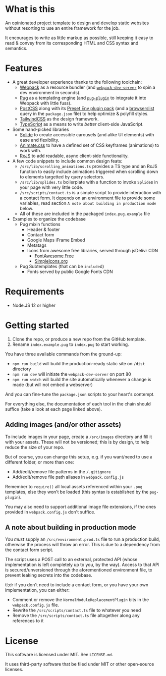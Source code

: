 # What is this

An opinionated project template to design and develop static websites without resorting to use an entire framework for the job.

It encourages to write as little markup as possible, still keeping it easy to read & convey from its corresponding HTML and CSS syntax and semantics.


# Features

- A great developer experience thanks to the following toolchain:
  - [Webpack](https://webpack.js.org) as a resource bundler (and [`webpack-dev-server`](https://github.com/webpack/webpack-dev-server) to spin a dev environment in seconds).
  - [Pug](https://pugjs.org) as a templating engine (and [`pug-plugin`](https://github.com/webdiscus/pug-plugin) to integrate it into Webpack with little fuss).
  - [PostCSS](https://postcss.org) along with its [Preset Env plugin pack](https://github.com/csstools/postcss-plugins/tree/main/plugin-packs/postcss-preset-env) (and a [browserslist](https://github.com/browserslist/browserslist) query in the `package.json` file) to help optimize & polyfill styles.
  - [TailwindCSS](https://tailwindcss.com) as the design framework.
  - [TypeScript](https://www.typescriptlang.org) as a means to write _better_ client-side JavaScript.
- Some hand-picked libraries
  - [Splide](https://splidejs.com) to create accessible carousels (and alike UI elements) with ease and flexibility.
  - [Animate.css](https://animate.style) to have a defined set of CSS keyframes (animations) to work with.
  - [RxJS](https://rxjs.dev) to add readable, async client-side functionality.
- A few code snippets to include common design feats:
  - `/src/lib/scrolling_animations.ts` provides a TS type and an RxJS function to easily include animations triggered when scrolling down to elements targetted by query selectors.
  - `/src/lib/splides.ts` boilerplate with a function to invoke `Splide`s in your page with very little code.
  - `/src/scripts/contact.ts` is a simple script to provide interaction with a contact form. It depends on an environment file to provide some variables, read section `A note about building in production mode` below.
  - All of these are included in the packaged `index.pug.example` file
- Examples to organize the codebase
  - Pug mixin functions
    - Header & footer
    - Contact form
    - Google Maps iFrame Embed
    - Metatags
    - Icons from awesome free libraries, served through jsDelivr CDN
      - [FontAwesome Free](https://fontawesome.com)
      - [SimpleIcons.org](https://simpleicons.org)
  - Pug Subtemplates (that can be `include`d)
    - Fonts served by public Google Fonts CDN


# Requirements

- Node.JS 12 or higher


# Getting started

1. Clone the repo, or produce a new repo from the GitHub template.
2. Rename `index.example.pug` to `index.pug` to start working.

You have three available commands from the ground-up:
- `npm run build` will build the production-ready static site on `/dist` directory
- `npm run dev` will initiate the `webpack-dev-server` on port 80
- `npm run watch` will build the site automatically whenever a change is made (but will not embed a webserver)

And you can fine-tune the `package.json` scripts to your heart's contempt.

For everything else, the documentation of each tool in the chain should suffice (take a look at each page linked above).


## Adding images (and/or other assets)

To include images in your page, create a `/src/images` directory and fill it with your assets. These will not be versioned; this is by design, to help reduce the size of your repo.

But of course, you can change this setup, e.g. if you want/need to use a different folder, or more than one:
- Add/edit/remove file patterns in the `/.gitignore`
- Add/edit/remove file path aliases in `webpack.config.js`

Remember to `require()` all local assets referenced within your `.pug` templates, else they won't be loaded (this syntax is established by the `pug-plugin`).

You may also need to support additional image file extensions, if the ones provided in `webpack.config.js` don't suffice.


## A note about building in production mode

You _must_ supply an `/src/environment.prod.ts` file to run a production build, otherwise the process will throw an error. This is due to a dependency from the contact form script.

The script uses a POST call to an external, protected API (whose implementation is left completely up to you, by the way). Access to that API is secured/unversioned through the aforementioned environment file, to prevent leaking secrets into the codebase.

tl;dr if you don't need to include a contact form, or you have your own implementation, you can either:
- Comment or remove the `NormalModuleReplacementPlugin` bits in the `webpack.config.js` file.
- Rewrite the `/src/scripts/contact.ts` file to whatever you need
- Remove the `/src/scripts/contact.ts` file altogether along any references to it


# License

This software is licensed under MIT. See `LICENSE.md`.

It uses third-party software that be filed under MIT or other open-source licenses.
